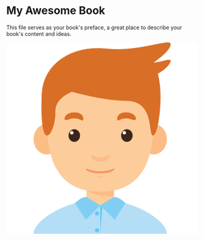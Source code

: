 # My Awesome Book

This file serves as your book's preface, a great place to describe your book's content and ideas.

![](/assets/boy-4.png)


